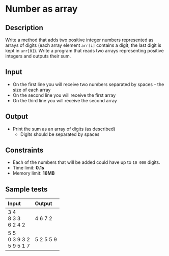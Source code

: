 # Number as array

## Description
Write a method that adds two positive integer numbers represented as arrays of digits (each array element `arr[i]` contains a digit; the last digit is kept in `arr[0]`).
Write a program that reads two arrays representing positive integers and outputs their sum.

## Input
- On the first line you will receive two numbers separated by spaces - the size of each array
- On the second line you will receive the first array
- On the third line you will receive the second array

## Output
- Print the sum as an array of digits (as described)
  - Digits should be separated by spaces

## Constraints
- Each of the numbers that will be added could have up to `10 000` digits.
- Time limit: **0.1s**
- Memory limit: **16MB**

## Sample tests

| Input | Output |
|:------|:-------|
| 3 4<br>8 3 3<br>6 2 4 2 | 4 6 7 2 |
| 5 5<br>0 3 9 3 2<br>5 9 5 1 7 | 5 2 5 5 9 |
